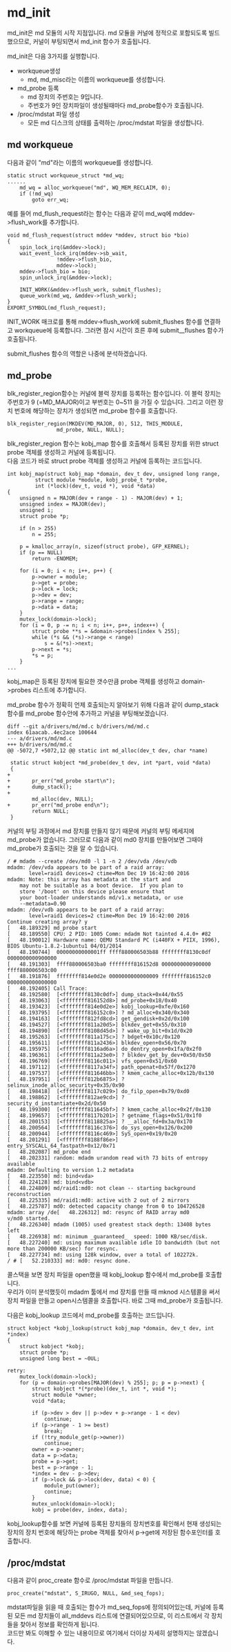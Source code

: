 # md\_init

md\_init은 md 모듈의 시작 지점입니다. md 모듈을 커널에 정적으로 포함되도록 빌드했으므로, 커널이 부팅되면서 md\_init 함수가 호출됩니다.

md\_init은 다음 3가지를 실행합니다.

* workqueue생성
  * md, md\_misc라는 이름의 workqueue를 생성합니다.
* md\_probe 등록
  * md 장치의 주번호는 9입니다.
  * 주번호가 9인 장치파일이 생성될때마다 md\_probe함수가 호출됩니다.
* /proc/mdstat 파일 생성
  * 모든 md 디스크의 상태를 출력하는 /proc/mdstat 파일을 생성합니다.

## md workqueue

다음과 같이 "md"라는 이름의 workqueue를 생성합니다.

```
static struct workqueue_struct *md_wq;
......
    md_wq = alloc_workqueue("md", WQ_MEM_RECLAIM, 0);
    if (!md_wq)
        goto err_wq;
```

예를 들어 md\_flush\_request라는 함수는 다음과 같이 md\_wq에 mddev-&gt;flush\_work를 추가합니다.

```
void md_flush_request(struct mddev *mddev, struct bio *bio)
{
    spin_lock_irq(&mddev->lock);
    wait_event_lock_irq(mddev->sb_wait,
                !mddev->flush_bio,
                mddev->lock);
    mddev->flush_bio = bio;
    spin_unlock_irq(&mddev->lock);

    INIT_WORK(&mddev->flush_work, submit_flushes);
    queue_work(md_wq, &mddev->flush_work);
}
EXPORT_SYMBOL(md_flush_request);
```

INIT\_WORK 매크로를 통해 mddev-&gt;flush\_work에 submit\_flushes 함수를 연결하고 workqueue에 등록합니다. 그러면 잠시 시간이 흐른 후에 submit\_\_flushes 함수가 호출됩니다.

submit\_flushes 함수의 역할은 나중에 분석하겠습니다.

## md\_probe

blk\_register\_region함수는 커널에 블럭 장치를 등록하는 함수입니다. 이 블럭 장치는 주번호가 9 \(=MD\_MAJOR\)이고 부번호는 0~511 을 가질 수 있습니다. 그리고 이런 장치 번호에 해당하는 장치가 생성되면 md\_probe 함수를 호출합니다.

```
blk_register_region(MKDEV(MD_MAJOR, 0), 512, THIS_MODULE,
                md_probe, NULL, NULL);
```

blk\_register\_region 함수는 kobj\_map 함수를 호출해서 등록된 장치를 위한 struct probe 객체를 생성하고 커널에 등록됩니다.  
다음 코드가 바로 struct probe 객체를 생성하고 커널에 등록하는 코드입니다.

```
int kobj_map(struct kobj_map *domain, dev_t dev, unsigned long range,
         struct module *module, kobj_probe_t *probe,
         int (*lock)(dev_t, void *), void *data)
{
    unsigned n = MAJOR(dev + range - 1) - MAJOR(dev) + 1;
    unsigned index = MAJOR(dev);
    unsigned i;
    struct probe *p;

    if (n > 255)
        n = 255;

    p = kmalloc_array(n, sizeof(struct probe), GFP_KERNEL);
    if (p == NULL)
        return -ENOMEM;

    for (i = 0; i < n; i++, p++) {
        p->owner = module;
        p->get = probe;
        p->lock = lock;
        p->dev = dev;
        p->range = range;
        p->data = data;
    }
    mutex_lock(domain->lock);
    for (i = 0, p -= n; i < n; i++, p++, index++) {
        struct probe **s = &domain->probes[index % 255];
        while (*s && (*s)->range < range)
            s = &(*s)->next;
        p->next = *s;
        *s = p;
    }
...
```

kobj\_map은 등록된 장치에 필요한 갯수만큼 probe 객체를 생성하고 domain-&gt;probes 리스트에 추가합니다.

md\_probe 함수가 정확히 언제 호출되는지 알아보기 위해 다음과 같이 dump\_stack 함수를 md\_probe 함수안에 추가하고 커널을 부팅해보겠습니다.

```
diff --git a/drivers/md/md.c b/drivers/md/md.c
index 61aacab..4ec2ace 100644
--- a/drivers/md/md.c
+++ b/drivers/md/md.c
@@ -5072,7 +5072,12 @@ static int md_alloc(dev_t dev, char *name)

 static struct kobject *md_probe(dev_t dev, int *part, void *data)
 {
+
+       pr_err("md_probe start\n");
+       dump_stack();
+       
        md_alloc(dev, NULL);
+       pr_err("md_probe end\n");
        return NULL;
 }
```

커널의 부팅 과정에서 md 장치를 만들지 않기 때문에 커널의 부팅 메세지에 md\_probe가 없습니다. 그러므로 다음과 같이 md0 장치를 만들어보면 그때야 md\_probe가 호출되는 것을 알 수 있습니다.

```
/ # mdadm --create /dev/md0 -l 1 -n 2 /dev/vda /dev/vdb
mdadm: /dev/vda appears to be part of a raid array:
       level=raid1 devices=2 ctime=Mon Dec 19 16:42:00 2016
mdadm: Note: this array has metadata at the start and
    may not be suitable as a boot device.  If you plan to
    store '/boot' on this device please ensure that
    your boot-loader understands md/v1.x metadata, or use
    --metadata=0.90
mdadm: /dev/vdb appears to be part of a raid array:
       level=raid1 devices=2 ctime=Mon Dec 19 16:42:00 2016
Continue creating array? y
[   48.189329] md_probe start
[   48.189550] CPU: 2 PID: 1005 Comm: mdadm Not tainted 4.4.0+ #82
[   48.190012] Hardware name: QEMU Standard PC (i440FX + PIIX, 1996), BIOS Ubuntu-1.8.2-1ubuntu1 04/01/2014
[   48.190744]  00000000000001ff ffff880006503b88 ffffffff8130c0df 0000000000900000
[   48.191303]  ffff880006503ba0 ffffffff816152d8 0000000000900000 ffff880006503c00
[   48.191876]  ffffffff814e0d2e 0000000000000009 ffffffff816152c0 0000000000000000
[   48.192405] Call Trace:
[   48.192580]  [<ffffffff8130c0df>] dump_stack+0x44/0x55
[   48.193063]  [<ffffffff816152d8>] md_probe+0x18/0x40
[   48.193423]  [<ffffffff814e0d2e>] kobj_lookup+0xfe/0x160
[   48.193795]  [<ffffffff816152c0>] ? md_alloc+0x340/0x340
[   48.194163]  [<ffffffff812fd8cd>] get_gendisk+0x2d/0x100
[   48.194527]  [<ffffffff811a20d5>] blkdev_get+0x55/0x310
[   48.194890]  [<ffffffff8108d45d>] ? wake_up_bit+0x1d/0x20
[   48.195263]  [<ffffffff811a175c>] ? bdget+0x10c/0x120
[   48.195611]  [<ffffffff811a2436>] blkdev_open+0x56/0x70
[   48.195975]  [<ffffffff8116ad6a>] do_dentry_open+0x1fa/0x2f0
[   48.196361]  [<ffffffff811a23e0>] ? blkdev_get_by_dev+0x50/0x50
[   48.196769]  [<ffffffff8116c011>] vfs_open+0x51/0x60
[   48.197112]  [<ffffffff8117a34f>] path_openat+0x57f/0x1270
[   48.197537]  [<ffffffff811646bb>] ? kmem_cache_alloc+0x12b/0x130
[   48.197951]  [<ffffffff812b6875>] ? selinux_inode_alloc_security+0x35/0x90
[   48.198418]  [<ffffffff8117c029>] do_filp_open+0x79/0xd0
[   48.198862]  [<ffffffff812ae9cd>] ? security_d_instantiate+0x2d/0x50
[   48.199300]  [<ffffffff811645bf>] ? kmem_cache_alloc+0x2f/0x130
[   48.199657]  [<ffffffff8117b201>] ? getname_flags+0x51/0x1f0
[   48.200153]  [<ffffffff8118825a>] ? __alloc_fd+0x3a/0x170
[   48.200564]  [<ffffffff8116c376>] do_sys_open+0x126/0x200
[   48.200944]  [<ffffffff8116c469>] SyS_open+0x19/0x20
[   48.201291]  [<ffffffff8188f86e>] entry_SYSCALL_64_fastpath+0x12/0x71
[   48.202087] md_probe end
[   48.202331] random: mdadm urandom read with 73 bits of entropy available
mdadm: Defaulting to version 1.2 metadata
[   48.223550] md: bind<vda>
[   48.224128] md: bind<vdb>
[   48.224809] md/raid1:md0: not clean -- starting background reconstruction
[   48.225335] md/raid1:md0: active with 2 out of 2 mirrors
[   48.225787] md0: detected capacity change from 0 to 104726528
mdadm: array /de[   48.226312] md: resync of RAID array md0
v/md0 started.
[   48.226340] mdadm (1005) used greatest stack depth: 13408 bytes left
[   48.226938] md: minimum _guaranteed_  speed: 1000 KB/sec/disk.
[   48.227240] md: using maximum available idle IO bandwidth (but not more than 200000 KB/sec) for resync.
[   48.227734] md: using 128k window, over a total of 102272k.
/ # [   52.210333] md: md0: resync done.
```

콜스택을 보면 장치 파일을 open했을 때 kobj\_lookup 함수에서 md\_probe를 호출합니다.  
우리가 이미 분석했듯이 mdadm 툴에서 md 장치를 만들 때 mknod 시스템콜을 써서 장치 파일을 만들고 open시스템콜을 호출합니다. 바로 그때 md\_probe가 호출됩니다.

다음은 kobj\_lookup 코드에서 md\_probe를 호출하는 코드입니다.

```
struct kobject *kobj_lookup(struct kobj_map *domain, dev_t dev, int *index)
{
    struct kobject *kobj;
    struct probe *p;
    unsigned long best = ~0UL;

retry:
    mutex_lock(domain->lock);
    for (p = domain->probes[MAJOR(dev) % 255]; p; p = p->next) {
        struct kobject *(*probe)(dev_t, int *, void *);
        struct module *owner;
        void *data;

        if (p->dev > dev || p->dev + p->range - 1 < dev)
            continue;
        if (p->range - 1 >= best)
            break;
        if (!try_module_get(p->owner))
            continue;
        owner = p->owner;
        data = p->data;
        probe = p->get;
        best = p->range - 1;
        *index = dev - p->dev;
        if (p->lock && p->lock(dev, data) < 0) {
            module_put(owner);
            continue;
        }
        mutex_unlock(domain->lock);
        kobj = probe(dev, index, data);
```

kobj\_lookup함수를 보면 커널에 등록된 장치들의 장치번호를 확인해서 현재 생성되는 장치의 장치 번호에 해당하는 probe 객체를 찾아서 p-&gt;get에 저장된 함수포인터를 호출합니다.

## /proc/mdstat

다음과 같이 proc\_create 함수로 /proc/mdstat 파일을 만듭니다.

```
proc_create("mdstat", S_IRUGO, NULL, &md_seq_fops);
```

mdstat파일을 읽을 때 호출되는 함수가 md\_seq\_fops에 정의되어있는데, 커널에 등록된 모든 md 장치들이 all\_mddevs 리스트에 연결되어있으므로, 이 리스트에서 각 장치들을 찾아서 정보를 확인하게 됩니다.  
코드만 봐도 이해할 수 있는 내용이므로 여기에서 더이상 자세히 설명하지는 않겠습니다.

